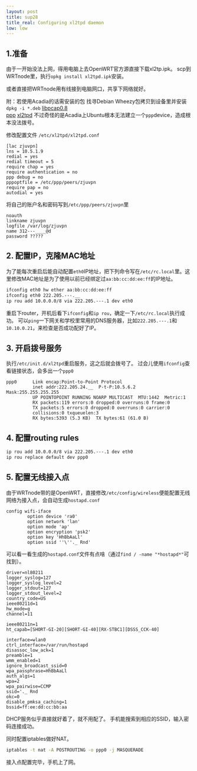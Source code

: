 ```yaml
---
layout: post
title: sup28
title_real: Configuring xl2tpd daemon
low: low
---
```

## 1.准备
由于一开始没法上网，得用电脑上去OpenWRT官方源直接下载xl2tp.ipk。
scp到WRTnode里，执行`opkg install xl2tpd.ipk`安装。

或者直接把WRTnode用有线接到电脑网口，共享下网络就好。

附：若使用Acadia的话需安装的包
找寻Debian Wheezy包拷贝到设备里并安装
`dpkg -i *.deb`
[libpcap0.8](http://ftp.us.debian.org/debian/pool/main/libp/libpcap/libpcap0.8_1.3.0-1_armhf.deb)  
[ppp](http://http.us.debian.org/debian/pool/main/p/ppp/ppp_2.4.5-5.1+deb7u1_armhf.deb)
[xl2tpd](http://ports.ubuntu.com/pool/universe/x/xl2tpd/xl2tpd_1.3.6+dfsg-2build1_armhf.deb)
不过奇怪的是Acadia上Ubuntu根本无法建立一个`ppp`device，造成根本没法拨号。

修改配置文件
`/etc/xl2tpd/xl2tpd.conf`

```
[lac zjuvpn]
lns = 10.5.1.9
redial = yes
redial timeout = 5
require chap = yes
require authentication = no
ppp debug = no
pppoptfile = /etc/ppp/peers/zjuvpn
require pap = no
autodial = yes
```

将自己的账户名和密码写到`/etc/ppp/peers/zjuvpn`里

```
noauth
linkname zjuvpn
logfile /var/log/zjuvpn
name 312---____@d
password ?????
```

## 2. 配置IP，克隆MAC地址
为了能每次重启后能自动配置`eth0`IP地址，把下列命令写在`/etc/rc.local`里。这里修改MAC地址是为了使用以前已经绑定过`aa:bb:cc:dd:ee:ff`的IP地址。

```bash
ifconfig eth0 hw ether aa:bb:cc:dd:ee:ff
ifconfig eth0 222.205.---.__
ip rou add 10.0.0.0/8 via 222.205.---.1 dev eth0
```

重启下router，开机后看下`ifconfig`和`ip rou`，确定一下`/etc/rc.local`执行成功。
可以`ping`一下网关和学校里常用的DNS服务器，比如`222.205.---.1`和`10.10.0.21`，来检查是否成功配好了IP。


## 3. 开启拨号服务
执行`/etc/init.d/xl2tpd`重启服务，这之后就会拨号了。
过会儿使用`ifconfig`查看链接状态，会多出一个`ppp0`

```
ppp0      Link encap:Point-to-Point Protocol
          inet addr:222.205.24.__  P-t-P:10.5.6.2  Mask:255.255.255.255
          UP POINTOPOINT RUNNING NOARP MULTICAST  MTU:1442  Metric:1
          RX packets:119 errors:0 dropped:0 overruns:0 frame:0
          TX packets:5 errors:0 dropped:0 overruns:0 carrier:0
          collisions:0 txqueuelen:3
          RX bytes:5393 (5.3 KB)  TX bytes:61 (61.0 B)
```

## 4. 配置routing rules

```bash
ip rou add 10.0.0.0/8 via 222.205.---.1 dev eth0
ip rou replace default dev ppp0
```

## 5. 配置无线接入点
由于WRTnode带的是OpenWRT，直接修改`/etc/config/wireless`便能配置无线网络为接入点，会自动生成`hostapd.conf`

```
config wifi-iface
        option device 'ra0'
        option network 'lan'
        option mode 'ap'
        option encryption 'psk2'
        option key 'HhBbAaLl'
        option ssid ''\''._ Rnd'
```

可以看一看生成的`hostapd.conf`文件有点啥（通过`find / -name "*hostapd*"`可找到）。

```
driver=nl80211
logger_syslog=127
logger_syslog_level=2
logger_stdout=127
logger_stdout_level=2
country_code=US
ieee80211d=1
hw_mode=g
channel=11

ieee80211n=1
ht_capab=[SHORT-GI-20][SHORT-GI-40][RX-STBC1][DSSS_CCK-40]

interface=wlan0
ctrl_interface=/var/run/hostapd
disassoc_low_ack=1
preamble=1
wmm_enabled=1
ignore_broadcast_ssid=0
wpa_passphrase=HhBbAaLl
auth_algs=1
wpa=2
wpa_pairwise=CCMP
ssid='._ Rnd
okc=0
disable_pmksa_caching=1
bssid=ff:ee:dd:cc:bb:aa
```

DHCP服务似乎直接就好着了，就不用配了。
手机能搜索到相应的SSID，输入密码连接成功。

同时配置iptables做好NAT。

```bash
iptables -t nat -A POSTROUTING -o ppp0 -j MASQUERADE
```

接入点配置完毕，手机上了网。

